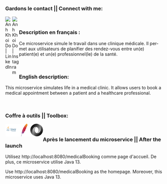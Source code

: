 ### Gardons le contact || Connect with me:
[<img align="left" alt="Anh Khoi Do | LinkedIn" width="22px" src="https://cdn.jsdelivr.net/npm/simple-icons@v3/icons/linkedin.svg" />](https://ca.linkedin.com/in/anhkhoido/en-us)
[<img align="left" alt="Anh Khoi Do | Instagram" width="22px" src="https://cdn.jsdelivr.net/npm/simple-icons@v3/icons/instagram.svg" />](https://instagram.com/anhkhoido)
<br />

### Description en fran&ccedil;ais&nbsp;:
<p lang="fr">Ce microservice simule le travail dans une clinique m&eacute;dicale. Il permet aux utilisateurs de planifier des rendez-vous entre un(e) patient(e) et un(e) professionnel(le) de la sant&eacute;.</p>

<br />

### English description:
<p lang="en">This microservice simulates life in a medical clinic. It allows users to book a medical appointment between a patient and a healthcare professional.</p>

<br />

### Coffre &agrave; outils || Toolbox:
<img align="left" alt="Java" width="40px" src="https://raw.githubusercontent.com/github/explore/80688e429a7d4ef2fca1e82350fe8e3517d3494d/topics/java/java.png" />
<img align="left" alt="Maven" width="40px" src="https://raw.githubusercontent.com/github/explore/80688e429a7d4ef2fca1e82350fe8e3517d3494d/topics/maven/maven.png" />
<img align="left" alt="JSON" width="40px" src="https://raw.githubusercontent.com/github/explore/80688e429a7d4ef2fca1e82350fe8e3517d3494d/topics/json/json.png" />

<br />

### Apr&egrave;s le lancement du microservice || After the launch
<p lang="fr">Utilisez http://localhost:8080/medicalBooking comme page d'accueil. De plus, ce microservice utilise Java 13.</p>
<p lang="en">Use http://localhost:8080/medicalBooking as the homepage. Moreover, this microservice uses Java 13.</p>